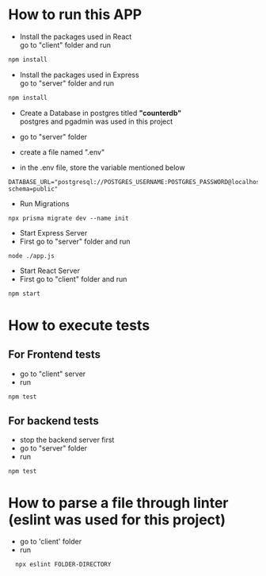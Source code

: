 # How to run this APP

- Install the packages used in React  
  go to "client" folder and run

```javascript
npm install
```

- Install the packages used in Express  
  go to "server" folder and run

```javascript
npm install
```

- Create a Database in postgres titled **"counterdb"**  
postgres and pgadmin was used in this project

- go to "server" folder
- create a file named ".env"
- in the .env file, store the variable mentioned below
```
DATABASE_URL="postgresql://POSTGRES_USERNAME:POSTGRES_PASSWORD@localhost:5432/counterdb?schema=public"

```

- Run Migrations

```
npx prisma migrate dev --name init
```

- Start Express Server
- First go to "server" folder and run

```
node ./app.js
```

- Start React Server
- First go to "client" folder and run

```javascript
npm start
```

# How to execute tests

## For Frontend tests

- go to "client" server
- run

```
npm test
```
## For backend tests

- stop the backend server first
- go to "server" folder
- run
```
npm test
```

# How to parse a file through linter (eslint was used for this project)

- go to 'client' folder 
- run 
```
  npx eslint FOLDER-DIRECTORY
```
